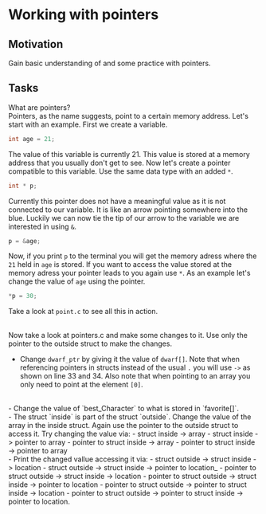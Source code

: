 # Working with pointers
## Motivation
Gain basic understanding of and some practice with pointers.

## Tasks
What are pointers? <br>
Pointers, as the name suggests, point to a certain memory address. Let's start with an example. First we create a variable.
```c
int age = 21;
```
The value of this variable is currently 21. This value is stored at a memory address that you usually don't get to see. Now let's create a pointer compatible to this variable. Use the same data type with an added `*`.
```c
int * p;
```
Currently this pointer does not have a meaningful value as it is not connected to our variable. It is like an arrow pointing somewhere into the blue. Luckily we can now tie the tip of our arrow to the variable we are interested in using `&`.
```c
p = &age;
```
Now, if you print `p` to the terminal you will get the memory adress where the `21` held in `age` is stored. If you want to access the value stored at the memory adress your pointer leads to you again use `*`. As an example let's change the value of `age` using the pointer.
```c
*p = 30;
```
Take a look at `point.c` to see all this in action.
<br>
<br>

Now take a look at pointers.c and make some changes to it. Use only the pointer to the outside struct to make the changes.
<br>
- Change `dwarf_ptr` by giving it the value of `dwarf[]`. Note that when referencing pointers in structs instead of the usual `.` you will use `->` as shown on line 33 and 34. Also note that when pointing to an array you only need to point at the element `[0]`.
<br>
- Change the value of `best_Character` to what is stored in `favorite[]`.
<br>
- The struct `inside` is part of the struct `outside`. Change the value of the array in the inside struct. Again use the pointer to the outside struct to access it. Try changing the value via:
  - struct inside -> array
  - struct inside -> pointer to array
  - pointer to struct inside -> array
  - pointer to struct inside -> pointer to array
<br>
- Print the changed vallue accessing it via:
  - struct outside -> struct inside -> location
  - struct outside -> struct inside -> pointer to location_
  - pointer to struct outside -> struct inside -> location
  - pointer to struct outside -> struct inside -> pointer to location
  - pointer to struct outside -> pointer to struct inside -> location
  - pointer to struct outside -> pointer to struct inside -> pointer to location.